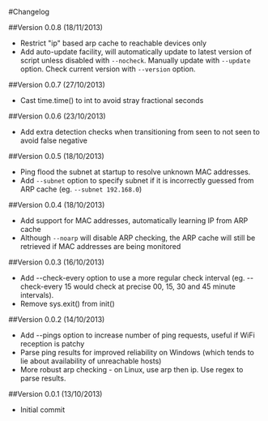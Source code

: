 #Changelog

##Version 0.0.8 (18/11/2013)
* Restrict "ip" based arp cache to reachable devices only
* Add auto-update facility, will automatically update to latest version of script unless disabled with `--nocheck`. Manually update with `--update` option. Check current version with `--version` option.

##Version 0.0.7 (27/10/2013)
* Cast time.time() to int to avoid stray fractional seconds

##Version 0.0.6 (23/10/2013)
* Add extra detection checks when transitioning from seen to not seen to avoid false negative

##Version 0.0.5 (18/10/2013)
* Ping flood the subnet at startup to resolve unknown MAC addresses.
* Add `--subnet` option to specify subnet if it is incorrectly guessed from ARP cache (eg. `--subnet 192.168.0`)

##Version 0.0.4 (18/10/2013)
* Add support for MAC addresses, automatically learning IP from ARP cache
* Although `--noarp` will disable ARP checking, the ARP cache will still be retrieved if MAC addresses are being monitored

##Version 0.0.3 (16/10/2013)
* Add --check-every option to use a more regular check interval (eg. --check-every 15 would check at precise 00, 15, 30 and 45 minute intervals).
* Remove sys.exit() from init()

##Version 0.0.2 (14/10/2013)
* Add --pings option to increase number of ping requests, useful if WiFi reception is patchy
* Parse ping results for improved reliability on Windows (which tends to lie about availability of unreachable hosts)
* More robust arp checking - on Linux, use arp then ip. Use regex to parse results.

##Version 0.0.1 (13/10/2013)
* Initial commit
